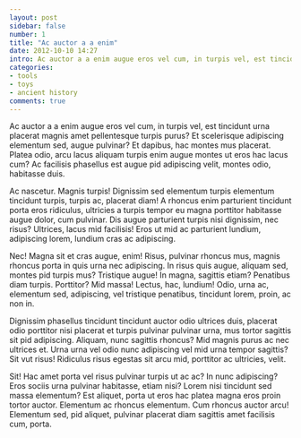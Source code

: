 ```yaml
---
layout: post
sidebar: false
number: 1
title: "Ac auctor a a enim"
date: 2012-10-10 14:27
intro: Ac auctor a a enim augue eros vel cum, in turpis vel, est tincidunt urna placerat magnis amet pellentesque turpis purus? Et scelerisque adipiscing
categories: 
- tools
- toys
- ancient history
comments: true
---
```


Ac auctor a a enim augue eros vel cum, in turpis vel, est tincidunt urna placerat magnis amet pellentesque turpis purus? Et scelerisque adipiscing elementum sed, augue pulvinar? Et dapibus, hac montes mus placerat. Platea odio, arcu lacus aliquam turpis enim augue montes ut eros hac lacus cum? Ac facilisis phasellus est augue pid adipiscing velit, montes odio, habitasse duis.

Ac nascetur. Magnis turpis! Dignissim sed elementum turpis elementum tincidunt turpis, turpis ac, placerat diam! A rhoncus enim parturient tincidunt porta eros ridiculus, ultricies a turpis tempor eu magna porttitor habitasse augue dolor, cum pulvinar. Dis augue parturient turpis nisi dignissim, nec risus? Ultrices, lacus mid facilisis! Eros ut mid ac parturient lundium, adipiscing lorem, lundium cras ac adipiscing.

Nec! Magna sit et cras augue, enim! Risus, pulvinar rhoncus mus, magnis rhoncus porta in quis urna nec adipiscing. In risus quis augue, aliquam sed, montes pid turpis mus? Tristique augue! In magna, sagittis etiam? Penatibus diam turpis. Porttitor? Mid massa! Lectus, hac, lundium! Odio, urna ac, elementum sed, adipiscing, vel tristique penatibus, tincidunt lorem, proin, ac non in.

Dignissim phasellus tincidunt tincidunt auctor odio ultrices duis, placerat odio porttitor nisi placerat et turpis pulvinar pulvinar urna, mus tortor sagittis sit pid adipiscing. Aliquam, nunc sagittis rhoncus? Mid magnis purus ac nec ultrices et. Urna urna vel odio nunc adipiscing vel mid urna tempor sagittis? Sit vut risus! Ridiculus risus egestas sit arcu mid, porttitor ac ultricies, velit.

Sit! Hac amet porta vel risus pulvinar turpis ut ac ac? In nunc adipiscing? Eros sociis urna pulvinar habitasse, etiam nisi? Lorem nisi tincidunt sed massa elementum? Est aliquet, porta ut eros hac platea magna eros proin tortor auctor. Elementum ac rhoncus elementum. Cum rhoncus auctor arcu! Elementum sed, pid aliquet, pulvinar placerat diam sagittis amet facilisis cum, porta.
